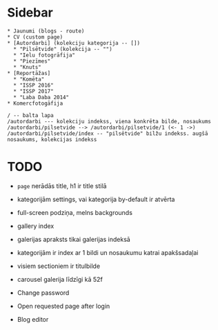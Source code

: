 # Sidebar

``` plain
* Jaunumi (blogs - route)
* CV (custom page)
* [Autordarbi] (kolekciju kategorija -- [])
  * "Pilsētvide" (kolekcija -- "")
  * "Ielu fotogrāfija"
  * "Piezīmes"
  * "Knuts"
* [Reportāžas]
  * "Komēta"
  * "ISSP 2016"
  * "ISSP 2017"
  * "Laba Daba 2014"
* Komercfotogāfija
```

``` plain
/ -- balta lapa
/autordarbi --- kolekciju indekss, viena konkrēta bilde, nosaukums
/autordarbi/pilsetvide --> /autordarbi/pilsetvide/1 (<- 1 ->)
/autordarbi/pilsetvide/index -- "pilsētvide" bilžu indekss. augšā nosaukums, kolekcijas indekss
```

# TODO

* `page` nerādās title, h1 ir title stilā
* kategorijām settings, vai kategorija by-default ir atvērta
* full-screen podziņa, melns backgrounds
* gallery index
* galerijas apraksts tikai galerijas indeksā
* kategorijām ir index ar 1 bildi un nosaukumu katrai apakšsadaļai
* visiem sectioniem ir titulbilde
* carousel galerija līdzīgi kā 52f

* Change password
* Open requested page after login
* Blog editor
